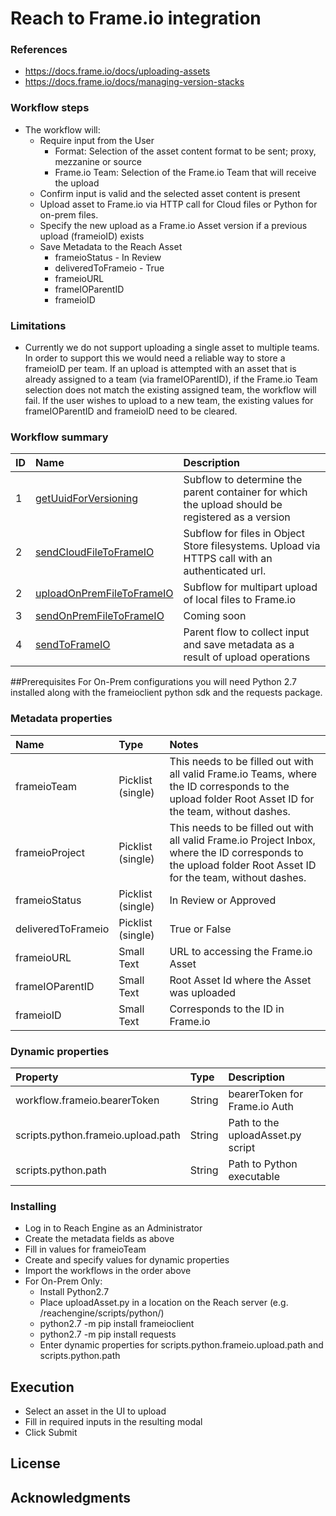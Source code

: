 # Reach to Frame.io integration

### References
- https://docs.frame.io/docs/uploading-assets
- https://docs.frame.io/docs/managing-version-stacks

### Workflow steps
- The workflow will:
    - Require input from the User
        - Format: Selection of the asset content format to be sent; proxy, mezzanine or source
        - Frame.io Team: Selection of the Frame.io Team that will receive the upload
    - Confirm input is valid and the selected asset content is present
    - Upload asset to Frame.io via HTTP call for Cloud files or Python for on-prem files.
    - Specify the new upload as a Frame.io Asset version if a previous upload (frameioID) exists
    - Save Metadata to the Reach Asset
        - frameioStatus - In Review
        - deliveredToFrameio - True
        - frameioURL 
        - frameIOParentID
        - frameioID
        
### Limitations
- Currently we do not support uploading a single asset to multiple teams.
In order to support this we would need a reliable way to store a frameioID per team.
If an upload is attempted with an asset that is already assigned to a team (via frameIOParentID), if the Frame.io Team selection does not match the existing assigned team, the workflow will fail.
If the user wishes to upload to a new team, the existing values for frameIOParentID and frameioID need to be cleared.

### Workflow summary
| ID | Name | Description |
| :--- | :--- | :--- |
| 1 | [getUuidForVersioning](getUuidForVersioning.xml) | Subflow to determine the parent container for which the upload should be registered as a version |
| 2 | [sendCloudFileToFrameIO](sendCloudFileToFrameIO.xml) | Subflow for files in Object Store filesystems. Upload via HTTPS call with an authenticated url. |
| 2 | [uploadOnPremFileToFrameIO](uploadOnPremFileToFrameIO.xml) | Subflow for multipart upload of local files to Frame.io |
| 3 | [sendOnPremFileToFrameIO](./sendOnPremFileToFrameIO.xml) | Coming soon |
| 4 | [sendToFrameIO](sendToFrameIO.xml) | Parent flow to collect input and save metadata as a result of upload operations |

##Prerequisites
For On-Prem configurations you will need Python 2.7 installed along with the frameioclient python sdk and the requests package.
### Metadata properties

| Name | Type | Notes |
| :--- | :--- | :--- |
| frameioTeam | Picklist (single) | This needs to be filled out with all valid Frame.io Teams, where the ID corresponds to the upload folder Root Asset ID for the team, without dashes. |
| frameioProject | Picklist (single) | This needs to be filled out with all valid Frame.io Project Inbox, where the ID corresponds to the upload folder Root Asset ID for the team, without dashes. |
| frameioStatus | Picklist (single) | In Review or Approved
| deliveredToFrameio | Picklist (single) | True or False
| frameioURL | Small Text | URL to accessing the Frame.io Asset
| frameIOParentID | Small Text | Root Asset Id where the Asset was uploaded
| frameioID | Small Text | Corresponds to the ID in Frame.io

### Dynamic properties

| Property | Type | Description |
| :--- | :--- | :--- |
| workflow.frameio.bearerToken | String | bearerToken for Frame.io Auth |
| scripts.python.frameio.upload.path | String | Path to the uploadAsset.py script |
| scripts.python.path | String | Path to Python executable |
### Installing

- Log in to Reach Engine as an Administrator
- Create the metadata fields as above
- Fill in values for frameioTeam
- Create and specify values for dynamic properties
- Import the workflows in the order above
- For On-Prem Only:
    - Install Python2.7
    - Place uploadAsset.py in a location on the Reach server (e.g. /reachengine/scripts/python/)
    - python2.7 -m pip install frameioclient
    - python2.7 -m pip install requests
    - Enter dynamic properties for scripts.python.frameio.upload.path and scripts.python.path

## Execution

- Select an asset in the UI to upload
- Fill in required inputs in the resulting modal
- Click Submit

## License

## Acknowledgments
